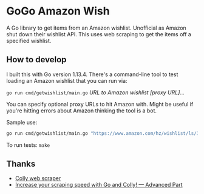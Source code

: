 # GoGo Amazon Wish

A Go library to get items from an Amazon wishlist. Unofficial as Amazon
shut down their wishlist API. This uses web scraping to get the items
off a specified wishlist.

## How to develop

I built this with Go version 1.13.4. There's a command-line tool to test
loading an Amazon wishlist that you can run via:

`go run cmd/getwishlist/main.go` _URL to Amazon wishlist_ _[proxy URL]..._

You can specify optional proxy URLs to hit Amazon with. Might be useful if you're
hitting errors about Amazon thinking the tool is a bot.

Sample use:

```sh
go run cmd/getwishlist/main.go "https://www.amazon.com/hz/wishlist/ls/3I6EQPZ8OB1DT"
```

To run tests: `make`

## Thanks

- [Colly web scraper](http://go-colly.org)
- [Increase your scraping speed with Go and Colly! — Advanced Part](https://medium.com/swlh/increase-your-scraping-speed-with-go-and-colly-advanced-part-a38648111ab2)
